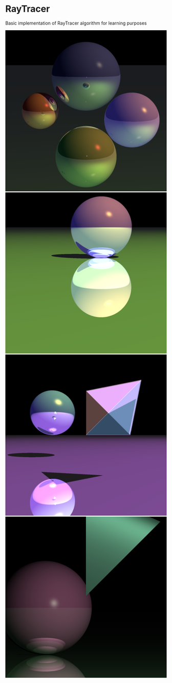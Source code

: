# RayTracer
Basic implementation of RayTracer algorithm for learning purposes

![Alt text](https://github.com/Alfo5123/RayTracer/blob/master/Images/Image_01 "Example 1")
![Alt text](https://github.com/Alfo5123/RayTracer/blob/master/Images/Image_02 "Example 2")
![Alt text](https://github.com/Alfo5123/RayTracer/blob/master/Images/Image_03 "Example 3")
![Alt text](https://github.com/Alfo5123/RayTracer/blob/master/Images/Image_04 "Example 3")
